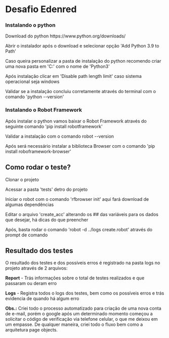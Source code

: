 <h1>Desafio Edenred</h1>
<h3>Instalando o python</h3>
<p>Download do python https://www.python.org/downloads/ </p>
<p>Abrir o instalador após o download e selecionar opção 'Add Python 3.9 to Path'</p>
<p>Caso queira personalizar a pasta de instalação do python recomendo criar uma nova pasta em 'C:' com o nome de 'Python3' </p>
<p>Após instalação clicar em 'Disable path length limit' caso sistema operacional seja windows </p>
<p>Validar se a instalação concluiu corretamente através do terminal com o comando 'python --version' </p>

<h3>Instalando o Robot Framework</h3>
<p>Após instalar o python vamos baixar o Robot Framework através do seguinte comando 'pip install robotframework'<p>
<p>Validar a instalação com o comando robot --version<p>
<p>Após será necessário instalar a biblioteca Browser com o comando 'pip install roboframework-browser'</p>

<h2>Como rodar o teste?</h2>
<p>Clonar o projeto</p>
<p>Acessar a pasta 'tests' detro do projeto </p>
<p>Iniciar o robot com o comando 'rfbrowser init' aqui fará download de algumas dependências </p>
<p>Editar o arquivo 'create_acc' alterando os ## das variáveis para os dados que desejar, há dicas do que preencher</p>
<p>Após, basta rodar o comando 'robot -d ../logs create.robot' através do prompt de comando</p>

<h2>Resultado dos testes</h2>
<p>O resultado dos testes e dos possíveis erros é registrado na pasta logs no projeto através de 2 arquivos:</p>
<p><b>Report</b> - Trás informações sobre o total de testes realizados e que passaram ou deram erro</p>
<p><b>Logs</b> - Registra todos o logs dos testes, bem como os possíveis erros e trás evidencia de quando há algum erro</p>

<b>Obs.:</b> Criei todo o processo automatizado para criação de uma nova conta de e-mail, porém o google após um determinado momento começou a solicitar o código de verificação via telefone celular, o que me deixou em um empasse. De qualquer maneira, criei todo o fluxo bem como a arquitetura page objects.
